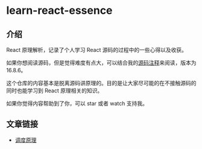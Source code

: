 # learn-react-essence

## 介绍

React 原理解析，记录了个人学习 React 源码的过程中的一些心得以及收获。

如果你想阅读源码，但是觉得难度有点大，可以结合我的[源码注释](https://github.com/KieSun/react-interpretation)来阅读，版本为 16.8.6。

这个仓库的内容基本是脱离源码讲原理的。目的是让大家尽可能的在不接触源码的同时也能学习到 React 原理相关的知识。

如果你觉得内容帮助到了你，可以 star 或者 watch 支持我。

## 文章链接

- [调度原理](https://github.com/KieSun/learn-react-essence/blob/master/%E8%B0%83%E5%BA%A6%E5%8E%9F%E7%90%86.md)
